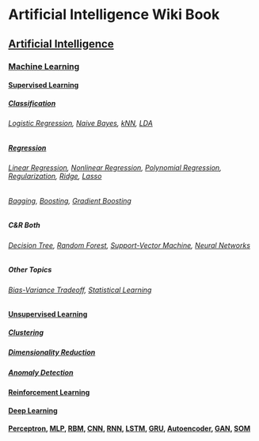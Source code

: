# Artificial Intelligence Wiki Book

## [Artificial Intelligence](https://en.wikipedia.org/wiki/Artificial_intelligence)

### [Machine Learning](https://en.wikipedia.org/wiki/Machine_learning)

#### [Supervised Learning](https://en.wikipedia.org/wiki/Supervised_learning)

##### [Classification](https://en.wikipedia.org/wiki/Statistical_classification)

###### [Logistic Regression](https://en.wikipedia.org/wiki/Logistic_regression), [Naive Bayes](https://en.wikipedia.org/wiki/Naive_Bayes_classifier), [kNN](https://en.wikipedia.org/wiki/K-nearest_neighbors_algorithm), [LDA](https://en.wikipedia.org/wiki/Linear_discriminant_analysis)

##### [Regression](https://en.wikipedia.org/wiki/Regression_analysis)

###### [Linear Regression](https://en.wikipedia.org/wiki/Linear_regression), [Nonlinear Regression](https://en.wikipedia.org/wiki/Nonlinear_regression), [Polynomial Regression](https://en.wikipedia.org/wiki/Polynomial_regression), [Regularization](https://en.wikipedia.org/wiki/Regularization_(mathematics)), [Ridge](https://en.wikipedia.org/wiki/Tikhonov_regularization), [Lasso](https://en.wikipedia.org/wiki/Lasso_(statistics)) 

###### [Bagging](https://en.wikipedia.org/wiki/Bootstrap_aggregating), [Boosting](https://en.wikipedia.org/wiki/Boosting_(machine_learning)), [Gradient Boosting](https://en.wikipedia.org/wiki/Gradient_boosting)

##### C&R Both

###### [Decision Tree](https://en.wikipedia.org/wiki/Decision_tree_learning), [Random Forest](https://en.wikipedia.org/wiki/Random_forest), [Support-Vector Machine](https://en.wikipedia.org/wiki/Support-vector_machine), [Neural Networks](https://en.wikipedia.org/wiki/Artificial_neural_network)

##### Other Topics

###### [Bias-Variance Tradeoff](https://en.wikipedia.org/wiki/Bias%E2%80%93variance_tradeoff), [Statistical Learning](https://en.wikipedia.org/wiki/Statistical_learning_theory)

#### [Unsupervised Learning](https://en.wikipedia.org/wiki/Unsupervised_learning)

##### [Clustering](https://en.wikipedia.org/wiki/Cluster_analysis)

##### [Dimensionality Reduction](https://en.wikipedia.org/wiki/Dimensionality_reduction)

##### [Anomaly Detection](https://en.wikipedia.org/wiki/Anomaly_detection)

#### [Reinforcement Learning](https://en.wikipedia.org/wiki/Reinforcement_learning)

#### [Deep Learning](https://en.wikipedia.org/wiki/Deep_learning)

#### [Perceptron](https://en.wikipedia.org/wiki/Perceptron), [MLP](https://en.wikipedia.org/wiki/Multilayer_perceptron), [RBM](https://en.wikipedia.org/wiki/Restricted_Boltzmann_machine), [CNN](https://en.wikipedia.org/wiki/Convolutional_neural_network), [RNN](https://en.wikipedia.org/wiki/Recurrent_neural_network), [LSTM](https://en.wikipedia.org/wiki/Long_short-term_memory), [GRU](https://en.wikipedia.org/wiki/Gated_recurrent_unit), [Autoencoder](https://en.wikipedia.org/wiki/Autoencoder), [GAN](https://en.wikipedia.org/wiki/Generative_adversarial_network), [SOM](https://en.wikipedia.org/wiki/Self-organizing_map)


